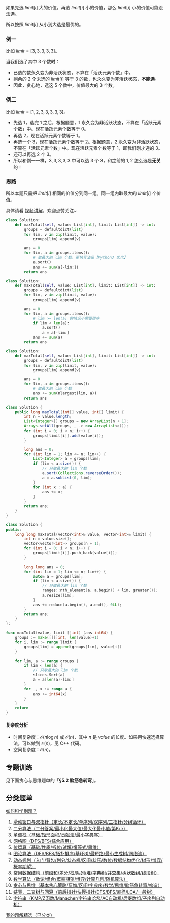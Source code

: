 如果先选 $\textit{limit}[i]$ 大的价值，再选 $\textit{limit}[i]$ 小的价值，那么 $\textit{limit}[i]$ 小的价值可能没法选。

所以按照 $\textit{limit}[i]$ 从小到大选是最优的。

### 例一

比如 $\textit{limit}=[3,3,3,3,3]$。

当我们选了其中 $3$ 个数时：

- 已选的数永久变为非活跃状态，不算在「活跃元素个数」中。
- 剩余的 $2$ 个未选的 $\textit{limit}[i]$ 等于 $3$ 的数，也永久变为非活跃状态，**不能选**。
- 因此，贪心地，选这 $5$ 个数中，价值最大的 $3$ 个数。

### 例二

比如 $\textit{limit}=[1,2,3,3,3,3,3]$。

- 先选 $1$，选完 $1$ 之后，根据题意，$1$ 永久变为非活跃状态，不算在「活跃元素个数」中。现在活跃元素个数等于 $0$。
- 再选 $2$，现在活跃元素个数等于 $1$。
- 再选一个 $3$，现在活跃元素个数等于 $2$。根据题意，$2$ 永久变为非活跃状态，不算在「活跃元素个数」中。现在活跃元素个数等于 $1$，即我们刚才选的 $3$。
- 还可以再选 $2$ 个 $3$。
- 所以和例一一样，$3,3,3,3,3$ 中可以选 $3$ 个 $3$，和之前的 $1,2$ 怎么选是**无关**的！ 

### 思路

所以本题只需把 $\textit{limit}[i]$ 相同的价值分到同一组。同一组内取最大的 $\textit{limit}[i]$ 个价值。

具体请看 [视频讲解](https://www.bilibili.com/video/BV1QNbNzxEtZ/?t=18m26s)，欢迎点赞关注~

```py [sol-Python3]
class Solution:
    def maxTotal(self, value: List[int], limit: List[int]) -> int:
        groups = defaultdict(list)
        for lim, v in zip(limit, value):
            groups[lim].append(v)

        ans = 0
        for lim, a in groups.items():
            # 取最大的 lim 个数。更快写法见【Python3 优化】
            a.sort()
            ans += sum(a[-lim:])
        return ans
```

```py [sol-Python3 优化]
class Solution:
    def maxTotal(self, value: List[int], limit: List[int]) -> int:
        groups = defaultdict(list)
        for lim, v in zip(limit, value):
            groups[lim].append(v)

        ans = 0
        for lim, a in groups.items():
            # lim >= len(a) 的情况不需要排序
            if lim < len(a):
                a.sort()
                a = a[-lim:]
            ans += sum(a)
        return ans
```

```py [sol-Python3 写法二]
class Solution:
    def maxTotal(self, value: List[int], limit: List[int]) -> int:
        groups = defaultdict(list)
        for lim, v in zip(limit, value):
            groups[lim].append(v)

        ans = 0
        for lim, a in groups.items():
            # 取最大的 lim 个数
            ans += sum(nlargest(lim, a))
        return ans
```

```java [sol-Java]
class Solution {
    public long maxTotal(int[] value, int[] limit) {
        int n = value.length;
        List<Integer>[] groups = new ArrayList[n + 1];
        Arrays.setAll(groups, _ -> new ArrayList<>());
        for (int i = 0; i < n; i++) {
            groups[limit[i]].add(value[i]);
        }

        long ans = 0;
        for (int lim = 1; lim <= n; lim++) {
            List<Integer> a = groups[lim];
            if (lim < a.size()) {
                // 只取最大的 lim 个数
                a.sort(Collections.reverseOrder());
                a = a.subList(0, lim);
            }
            for (int x : a) {
                ans += x;
            }
        }
        return ans;
    }
}
```

```cpp [sol-C++]
class Solution {
public:
    long long maxTotal(vector<int>& value, vector<int>& limit) {
        int n = value.size();
        vector<vector<int>> groups(n + 1);
        for (int i = 0; i < n; i++) {
            groups[limit[i]].push_back(value[i]);
        }

        long long ans = 0;
        for (int lim = 1; lim <= n; lim++) {
            auto& a = groups[lim];
            if (lim < a.size()) {
                // 只取最大的 lim 个数
                ranges::nth_element(a, a.begin() + lim, greater());
                a.resize(lim);
            }
            ans += reduce(a.begin(), a.end(), 0LL);
        }
        return ans;
    }
};
```

```go [sol-Go]
func maxTotal(value, limit []int) (ans int64) {
	groups := make([][]int, len(value)+1)
	for i, lim := range limit {
		groups[lim] = append(groups[lim], value[i])
	}

	for lim, a := range groups {
		if lim < len(a) {
			// 只取最大的 lim 个数
			slices.Sort(a)
			a = a[len(a)-lim:]
		}
		for _, x := range a {
			ans += int64(x)
		}
	}
	return
}
```

#### 复杂度分析

- 时间复杂度：$\mathcal{O}(n\log n)$ 或 $\mathcal{O}(n)$，其中 $n$ 是 $\textit{value}$ 的长度。如果用快速选择算法，可以做到 $\mathcal{O}(n)$，见 C++ 代码。
- 空间复杂度：$\mathcal{O}(n)$。

## 专题训练

见下面贪心与思维题单的「**§5.2 脑筋急转弯**」。

## 分类题单

[如何科学刷题？](https://leetcode.cn/circle/discuss/RvFUtj/)

1. [滑动窗口与双指针（定长/不定长/单序列/双序列/三指针/分组循环）](https://leetcode.cn/circle/discuss/0viNMK/)
2. [二分算法（二分答案/最小化最大值/最大化最小值/第K小）](https://leetcode.cn/circle/discuss/SqopEo/)
3. [单调栈（基础/矩形面积/贡献法/最小字典序）](https://leetcode.cn/circle/discuss/9oZFK9/)
4. [网格图（DFS/BFS/综合应用）](https://leetcode.cn/circle/discuss/YiXPXW/)
5. [位运算（基础/性质/拆位/试填/恒等式/思维）](https://leetcode.cn/circle/discuss/dHn9Vk/)
6. [图论算法（DFS/BFS/拓扑排序/基环树/最短路/最小生成树/网络流）](https://leetcode.cn/circle/discuss/01LUak/)
7. [动态规划（入门/背包/划分/状态机/区间/状压/数位/数据结构优化/树形/博弈/概率期望）](https://leetcode.cn/circle/discuss/tXLS3i/)
8. [常用数据结构（前缀和/差分/栈/队列/堆/字典树/并查集/树状数组/线段树）](https://leetcode.cn/circle/discuss/mOr1u6/)
9. [数学算法（数论/组合/概率期望/博弈/计算几何/随机算法）](https://leetcode.cn/circle/discuss/IYT3ss/)
10. [贪心与思维（基本贪心策略/反悔/区间/字典序/数学/思维/脑筋急转弯/构造）](https://leetcode.cn/circle/discuss/g6KTKL/)
11. [链表、二叉树与回溯（前后指针/快慢指针/DFS/BFS/直径/LCA/一般树）](https://leetcode.cn/circle/discuss/K0n2gO/)
12. [字符串（KMP/Z函数/Manacher/字符串哈希/AC自动机/后缀数组/子序列自动机）](https://leetcode.cn/circle/discuss/SJFwQI/)

[我的题解精选（已分类）](https://github.com/EndlessCheng/codeforces-go/blob/master/leetcode/SOLUTIONS.md)
